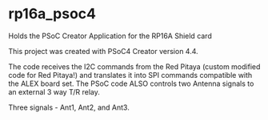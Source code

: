# rp16a_psoc4
Holds the PSoC Creator Application for the RP16A Shield card

This project was created with PSoC4 Creator version 4.4.

The code receives the I2C commands from the Red Pitaya (custom modified 
code for Red Pitaya!) and translates it into SPI commands compatible with the
ALEX board set. The PSoC code ALSO controls two Antenna signals to an 
external 3 way T/R relay.

Three signals - Ant1, Ant2, and Ant3.
